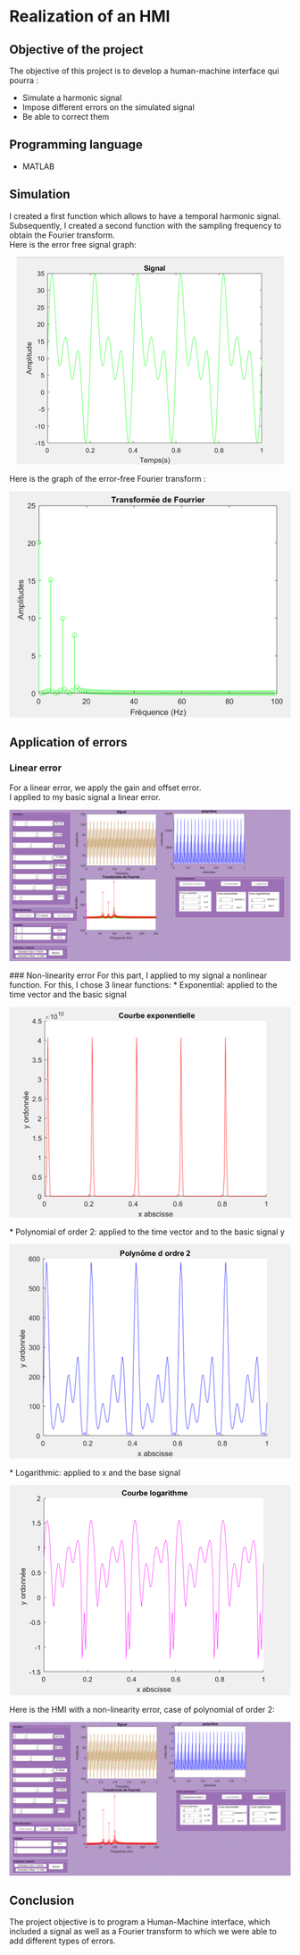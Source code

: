 # Realization of an HMI
## Objective of the project
The objective of this project is to develop a human-machine interface qui pourra : 
* Simulate a harmonic signal
* Impose different errors on the simulated signal
* Be able to correct them

## Programming language
* MATLAB

## Simulation
I created a first function which allows to have a temporal harmonic signal.  
Subsequently, I created a second function with the sampling frequency to obtain the Fourier transform.   
Here is the error free signal graph: 
<p align="center"> <img src="Image9.png"/> </p>

Here is the graph of the error-free Fourier transform : 
<p align="center"> <img src="Image10.png"/> </p>

## Application of errors
### Linear error
For a linear error, we apply the gain and offset error.     
I applied to my basic signal a linear error.  
<p align="center"> <img src="Image4.png"/> </p>
### Non-linearity error
For this part, I applied to my signal a nonlinear function. For this, I chose 3 linear functions:
* Exponential: applied to the time vector and the basic signal  
<p align="center"> <img src="Image6.png"/> </p>
* Polynomial of order 2: applied to the time vector and to the basic signal y
<p align="center"> <img src="Image7.png"/> </p>
* Logarithmic: applied to x and the base signal
<p align="center"> <img src="Image8.png"/> </p>


Here is the HMI with a non-linearity error, case of polynomial of order 2:
<p align="center"> <img src="Image5.png"/> </p>

## Conclusion
The project objective is to program a Human-Machine interface, which included a signal as well as a Fourier transform to which we were able to add different types of errors.
